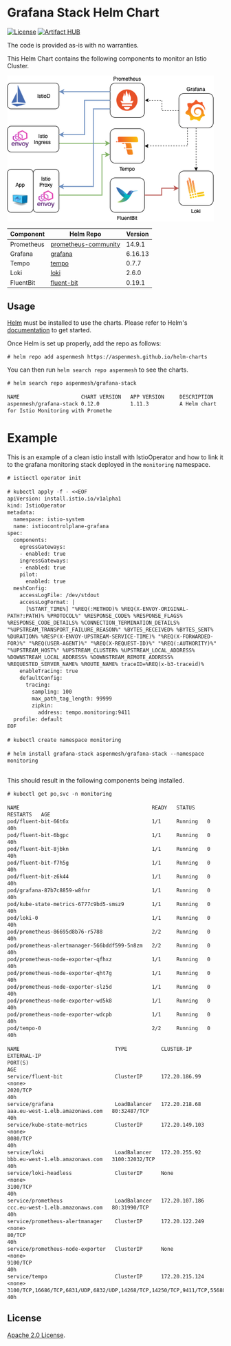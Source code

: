 # Grafana Stack Helm Chart

[![License](https://img.shields.io/badge/License-Apache%202.0-blue.svg)](https://opensource.org/licenses/Apache-2.0)
[![Artifact HUB](https://img.shields.io/endpoint?url=https://artifacthub.io/badge/repository/grafana)](https://artifacthub.io/packages/search?repo=grafana)

The code is provided as-is with no warranties.

This Helm Chart contains the following components to monitor an Istio Cluster.

![Grafana Stack Components](./imgs/stack.png "Grafana Stack Components")


|Component|Helm Repo|Version|
|---------|--------|-------|
|Prometheus|[prometheus-community](https://prometheus-community.github.io/helm-charts)|14.9.1|
|Grafana|[grafana](https://grafana.github.io/helm-charts)|6.16.13|
|Tempo|[tempo](https://grafana.github.io/helm-charts)|0.7.7|
|Loki|[loki](https://grafana.github.io/helm-charts)|2.6.0|
|FluentBit|[fluent-bit](https://fluent.github.io/helm-charts)|0.19.1|

## Usage

[Helm](https://helm.sh) must be installed to use the charts.
Please refer to Helm's [documentation](https://helm.sh/docs/) to get started.

Once Helm is set up properly, add the repo as follows:

```console
# helm repo add aspenmesh https://aspenmesh.github.io/helm-charts
```

You can then run `helm search repo aspenmesh` to see the charts.

```console
# helm search repo aspenmesh/grafana-stack

NAME                    CHART VERSION   APP VERSION     DESCRIPTION                                       
aspenmesh/grafana-stack 0.12.0          1.11.3          A Helm chart for Istio Monitoring with Promethe
```

# Example

This is an example of a clean istio install with IstioOperator and how to link it to the grafana monitoring stack deployed in the `monitoring` namespace.

```console
# istioctl operator init

# kubectl apply -f - <<EOF
apiVersion: install.istio.io/v1alpha1
kind: IstioOperator
metadata:
  namespace: istio-system
  name: istiocontrolplane-grafana
spec:
  components: 
    egressGateways: 
    - enabled: true
    ingressGateways: 
    - enabled: true
    pilot:
      enabled: true
  meshConfig:
    accessLogFile: /dev/stdout
    accessLogFormat: |
      [%START_TIME%] "%REQ(:METHOD)% %REQ(X-ENVOY-ORIGINAL-PATH?:PATH)% %PROTOCOL%" %RESPONSE_CODE% %RESPONSE_FLAGS% %RESPONSE_CODE_DETAILS% %CONNECTION_TERMINATION_DETAILS% "%UPSTREAM_TRANSPORT_FAILURE_REASON%" %BYTES_RECEIVED% %BYTES_SENT% %DURATION% %RESP(X-ENVOY-UPSTREAM-SERVICE-TIME)% "%REQ(X-FORWARDED-FOR)%" "%REQ(USER-AGENT)%" "%REQ(X-REQUEST-ID)%" "%REQ(:AUTHORITY)%" "%UPSTREAM_HOST%" %UPSTREAM_CLUSTER% %UPSTREAM_LOCAL_ADDRESS% %DOWNSTREAM_LOCAL_ADDRESS% %DOWNSTREAM_REMOTE_ADDRESS% %REQUESTED_SERVER_NAME% %ROUTE_NAME% traceID=%REQ(x-b3-traceid)%
    enableTracing: true
    defaultConfig:
      tracing:
        sampling: 100
        max_path_tag_length: 99999
        zipkin:
          address: tempo.monitoring:9411
  profile: default
EOF

# kubectl create namespace monitoring

# helm install grafana-stack aspenmesh/grafana-stack --namespace monitoring
  
```

This should result in the following components being installed.

```console
# kubectl get po,svc -n monitoring

NAME                                           READY   STATUS    RESTARTS   AGE
pod/fluent-bit-66t6x                           1/1     Running   0          40h
pod/fluent-bit-6bgpc                           1/1     Running   0          40h
pod/fluent-bit-8jbkn                           1/1     Running   0          40h
pod/fluent-bit-f7h5g                           1/1     Running   0          40h
pod/fluent-bit-z6k44                           1/1     Running   0          40h
pod/grafana-87b7c8859-w8fnr                    1/1     Running   0          40h
pod/kube-state-metrics-6777c9bd5-smsz9         1/1     Running   0          40h
pod/loki-0                                     1/1     Running   0          40h
pod/prometheus-86695d8b76-r5788                2/2     Running   0          40h
pod/prometheus-alertmanager-566bddf599-5n8zm   2/2     Running   0          40h
pod/prometheus-node-exporter-qfhxz             1/1     Running   0          40h
pod/prometheus-node-exporter-qht7g             1/1     Running   0          40h
pod/prometheus-node-exporter-slz5d             1/1     Running   0          40h
pod/prometheus-node-exporter-wd5k8             1/1     Running   0          40h
pod/prometheus-node-exporter-wdcpb             1/1     Running   0          40h
pod/tempo-0                                    2/2     Running   0          40h

NAME                               TYPE           CLUSTER-IP       EXTERNAL-IP                                                               PORT(S)                                                                                                    AGE
service/fluent-bit                 ClusterIP      172.20.186.99    <none>                                                                    2020/TCP                                                                                                   40h
service/grafana                    LoadBalancer   172.20.218.68    aaa.eu-west-1.elb.amazonaws.com   80:32487/TCP                                                                                               40h
service/kube-state-metrics         ClusterIP      172.20.149.103   <none>                                                                    8080/TCP                                                                                                   40h
service/loki                       LoadBalancer   172.20.255.92    bbb.eu-west-1.elb.amazonaws.com   3100:32032/TCP                                                                                             40h
service/loki-headless              ClusterIP      None             <none>                                                                    3100/TCP                                                                                                   40h
service/prometheus                 LoadBalancer   172.20.107.186   ccc.eu-west-1.elb.amazonaws.com   80:31990/TCP                                                                                               40h
service/prometheus-alertmanager    ClusterIP      172.20.122.249   <none>                                                                    80/TCP                                                                                                     40h
service/prometheus-node-exporter   ClusterIP      None             <none>                                                                    9100/TCP                                                                                                   40h
service/tempo                      ClusterIP      172.20.215.124   <none>                                                                    3100/TCP,16686/TCP,6831/UDP,6832/UDP,14268/TCP,14250/TCP,9411/TCP,55680/TCP,55681/TCP,4317/TCP,55678/TCP   40h
```

## License

<!-- Keep full URL links to repo files because this README syncs from main to gh-pages.  -->
[Apache 2.0 License](https://github.com/aspenmesh/helm-charts/blob/main/LICENSE).
